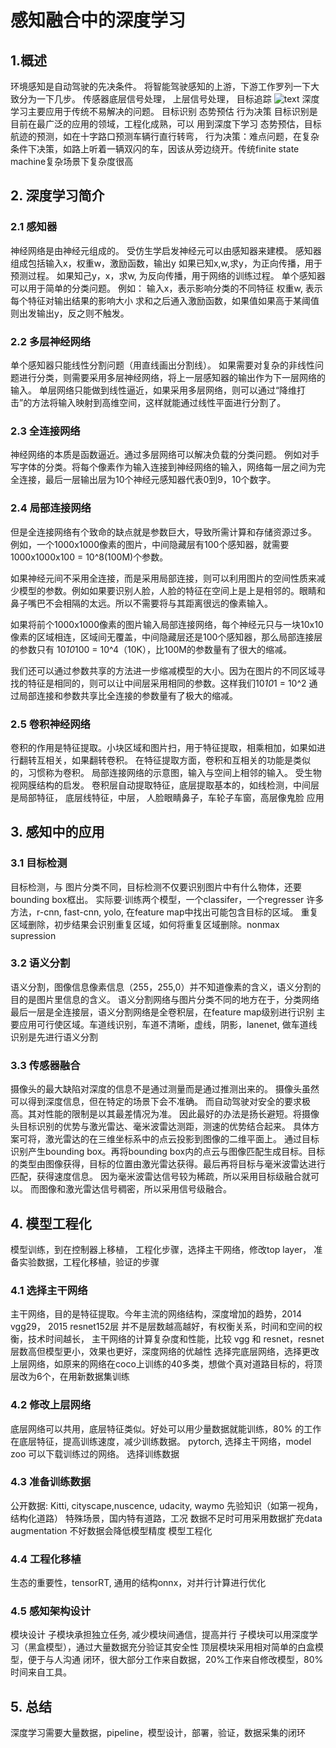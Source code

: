 # 感知融合中的深度学习
## 1.概述 
环境感知是自动驾驶的先决条件。
将智能驾驶感知的上游，下游工作罗列一下大致分为一下几步。
传感器底层信号处理，
上层信号处理，
目标追踪
![text](/img/alice.jpg)
深度学习主要应用于传统不易解决的问题。
目标识别
态势预估
行为决策
目标识别是目前在最广泛的应用的领域，工程化成熟，可以
用到深度下学习
态势预估，目标航迹的预测，如在十字路口预测车辆行直行转弯，
行为决策：难点问题，在复杂条件下决策，如路上听着一辆双闪的车，因该从旁边绕开。传统finite state machine复杂场景下复杂度很高

## 2. 深度学习简介 
### 2.1 感知器
神经网络是由神经元组成的。
受仿生学启发神经元可以由感知器来建模。
感知器组成包括输入x，权重w，激励函数，输出y
如果已知x,w,求y，为正向传播，用于预测过程。
如果知己y，x，求w, 为反向传播，用于网络的训练过程。
单个感知器可以用于简单的分类问题。
例如：
输入x，表示影响分类的不同特征
权重w, 表示每个特征对输出结果的影响大小
求和之后通入激励函数，如果值如果高于某阈值则出发输出y，反之则不触发。

### 2.2 多层神经网络
单个感知器只能线性分割问题（用直线画出分割线）。
如果需要对复杂的非线性问题进行分类，则需要采用多层神经网络，将上一层感知器的输出作为下一层网络的输入。
单层网络只能做到线性逼近，如果采用多层网络，则可以通过“降维打击”的方法将输入映射到高维空间，这样就能通过线性平面进行分割了。

### 2.3 全连接网络
神经网络的本质是函数逼近。通过多层网络可以解决负载的分类问题。
例如对手写字体的分类。将每个像素作为输入连接到神经网络的输入，网络每一层之间为完全连接，最后一层输出层为10个神经元感知器代表0到9，10个数字。

### 2.4 局部连接网络
但是全连接网络有个致命的缺点就是参数巨大，导致所需计算和存储资源过多。
例如，一个1000x1000像素的图片，中间隐藏层有100个感知器，就需要1000x1000x100 = 10^8(100M)个参数。

如果神经元间不采用全连接，而是采用局部连接，则可以利用图片的空间性质来减少模型的参数。例如如果要识别人脸，人脸的特征在空间上是上是相邻的。眼睛和鼻子嘴巴不会相隔的太远。所以不需要将与其距离很远的像素输入。

如果将前个1000x1000像素的图片输入局部连接网络，每个神经元只与一块10x10像素的区域相连，区域间无覆盖，中间隐藏层还是100个感知器，那么局部连接层的参数只有 10*10*100 = 10^4（10K），比100M的参数量有了很大的缩减。

我们还可以通过参数共享的方法进一步缩减模型的大小。因为在图片的不同区域寻找的特征是相同的，则可以让中间层采用相同的参数。这样我们10*10*1 = 10^2
通过局部连接和参数共享比全连接的参数量有了极大的缩减。

### 2.5 卷积神经网络

卷积的作用是特征提取。小块区域和图片扫，用于特征提取，相乘相加，如果如进行翻转互相关，如果翻转卷积。
在特征提取方面，卷积和互相关的功能是类似的，习惯称为卷积。
局部连接网络的示意图，输入与空间上相邻的输入。
受生物视网膜结构的启发。
卷积层自动提取特征，底层提取基本的，如线检测，中间层是局部特征，
底层线特征，中层， 人脸眼睛鼻子，车轮子车窗，高层像鬼脸
应用

## 3. 感知中的应用
### 3.1 目标检测

目标检测，与  图片分类不同，目标检测不仅要识别图片中有什么物体，还要bounding box框出。
实际要·训练两个模型，一个classifer，一个regresser
许多方法，r-cnn, fast-cnn, yolo,
在feature map中找出可能包含目标的区域。
重复区域删除，初步结果会识别重复区域，如何将重复区域删除。nonmax supression
### 3.2 语义分割

语义分割，图像信息像素信息（255，255,0）并不知道像素的含义，语义分割的目的是图片里信息的含义。
语义分割网络与图片分类不同的地方在于，分类网络最后一层是全连接层，语义分割网络是全卷积层，在feature map级别进行识别
主要应用可行使区域。车道线识别，车道不清晰，虚线，阴影，lanenet, 做车道线识别是先进行语义分割

### 3.3 传感器融合
摄像头的最大缺陷对深度的信息不是通过测量而是通过推测出来的。
摄像头虽然可以得到深度信息，但在特定的场景下会不准确。
而自动驾驶对安全的要求极高。其对性能的限制是以其最差情况为准。
因此最好的办法是扬长避短。将摄像头目标识别的优势与激光雷达、毫米波雷达测距，测速的优势结合起来。
具体方案可将，激光雷达的在三维坐标系中的点云投影到图像的二维平面上。
通过目标识别产生bounding box。再将bounding box内的点云与图像匹配生成目标。目标的类型由图像获得，目标的位置由激光雷达获得。最后再将目标与毫米波雷达进行匹配，获得速度信息。
因为毫米波雷达信号较为稀疏，所以采用目标级融合就可以。
而图像和激光雷达信号稠密，所以采用信号级融合。

## 4. 模型工程化

模型训练，到在控制器上移植，
工程化步骤，选择主干网络，修改top layer， 准备实验数据，工程化移植，验证的步骤
### 4.1 选择主干网络
主干网络，目的是特征提取。今年主流的网络结构，深度增加的趋势，2014 vgg29， 2015 resnet152层
并不是层数越高越好，有权衡关系，时间和空间的权衡，技术时间越长，
主干网络的计算复杂度和性能，比较 vgg 和 resnet，resnet 层数高但模型更小，效果也更好，深度网络的优越性
选择完底层网络，选择更改上层网络，如原来的网络在coco上训练的40多类，想做个真对道路目标的，将顶层改为6个，在用新数据集训练  
### 4.2 修改上层网络
底层网络可以共用，底层特征类似。好处可以用少量数据就能训练，80% 的工作在底层特征，提高训练速度，减少训练数据。
pytorch, 选择主干网络，model zoo 可以下载训练过的网络。
选择训练数据
### 4.3 准备训练数据 
公开数据: Kitti, cityscape,nuscence, udacity, waymo
先验知识（如第一视角，结构化道路）
特殊场景，国内特有道路，工况
数据不足时可用采用数据扩充data augmentation
不好数据会降低模型精度
模型工程化
### 4.4 工程化移植
生态的重要性，tensorRT, 通用的结构onnx，对并行计算进行优化

### 4.5 感知架构设计
模块设计
子模块承担独立任务, 减少模块间通信，提高并行
子模块可以用深度学习（黑盒模型），通过大量数据充分验证其安全性
顶层模块采用相对简单的白盒模型，便于与人沟通
闭环，很大部分工作来自数据，20%工作来自修改模型，80%时间来自工具。
## 5. 总结
深度学习需要大量数据，pipeline，模型设计，部署，验证，数据采集的闭环
